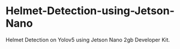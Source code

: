 # Helmet-Detection-using-Jetson-Nano
Helmet Detection on Yolov5 using Jetson Nano 2gb Developer Kit.
